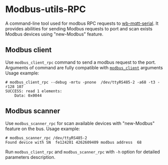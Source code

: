 # Modbus-utils-RPC

A command-line tool used for modbus RPC requests to [wb-mqtt-serial](https://github.com/wirenboard/wb-mqtt-serial). It provides abilities for sending Modbus requests to port and scan exists Modbus devices using "new-Modbus" feature.

## Modbus client
Use `modbus_client_rpc` command to send a modbus request to the port. Arguments of command are fully compatible with [`modbus_client`]() arguments 
Usage example:

    # modbus_client_rpc --debug -mrtu -pnone  /dev/ttyRS485-2 -a68 -t3 -r128 107
    SUCCESS: read 1 elements:
	    Data: 0x0044 
## Modbus scanner
Use `modbus_scanner_rpc` for scan available devices with "new-Modbus" feature on the bus.
Usage example:

    # modbus_scanner_rpc /dev/ttyRS485-2
    Found device with SN  fe124201 4262609409 modbus address  68

Run `modbus_client_rpc` and `modbus_scanner_rpc` with `-h` option for detailed parameters description. 
